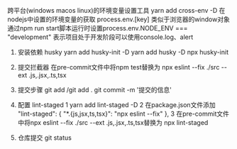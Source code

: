    跨平台(windows macos linux)的环境变量设置工具 yarn add cross-env -D
   在nodejs中设置的环境变量的获取 process.env.[key] 类似于浏览器的window对象
   通过npm run start脚本运行时设置process.env.NODE_ENV === "development" 表示项目处于开发阶段可以使用console.log、alert
1. 安装依赖 husky
   yarn add husky-init -D
   yarn add husky -D
   npx husky-init
2. 提交拦截器
   在pre-commit文件中将npm test替换为 npx eslint --fix ./src --ext .js,.jsx,.ts,tsx
3. 提交步骤
   git add   /git add .
   git commit -m '提交的信息'
4. 配置 lint-staged
   1 yarn add lint-staged -D
   2 在package.json文件添加
      "lint-staged": {
        "*.{js,jsx,ts,tsx}": "npx eslint --fix"
      },
   3 在pre-commit文件中将npx eslint --fix ./src --ext .js,.jsx,.ts,tsx替换为 npx lint-staged

5. 仓库提交
git status
